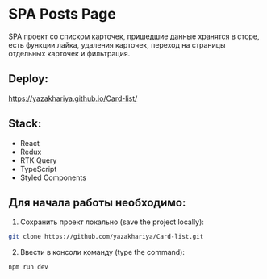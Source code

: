 # SPA Posts Page

SPA проект со списком карточек, пришедшие данные хранятся в сторе, есть функции лайка, удаления карточек, переход на страницы отдельных карточек и фильтрация.

## Deploy:
https://yazakhariya.github.io/Card-list/

## Stack:

- React
- Redux
- RTK Query
- TypeScript
- Styled Components

## Для начала работы необходимо:
1. Сохранить проект локально (save the project locally): 
```bash
git clone https://github.com/yazakhariya/Card-list.git
```  
2. Ввести в консоли команду (type the command):
```bash 
npm run dev
```
